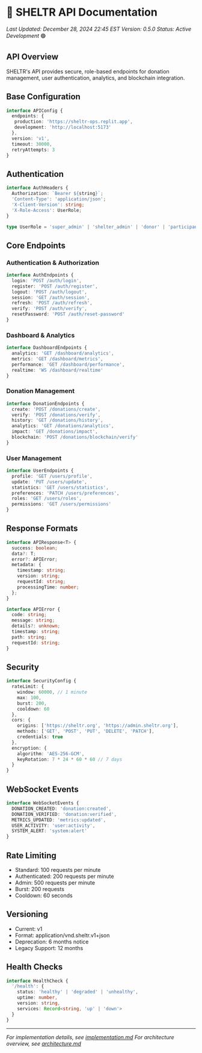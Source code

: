 # 🔌 SHELTR API Documentation
*Last Updated: December 28, 2024 22:45 EST*
*Version: 0.5.0*
*Status: Active Development* 🟢

## API Overview
SHELTR's API provides secure, role-based endpoints for donation management, user authentication, analytics, and blockchain integration.

## Base Configuration
```typescript
interface APIConfig {
  endpoints: {
   production: 'https://sheltr-ops.replit.app',
   development: 'http://localhost:5173'
  },
  version: 'v1',
  timeout: 30000,
  retryAttempts: 3
}
```

## Authentication
```typescript
interface AuthHeaders {
  Authorization: `Bearer ${string}`;
  'Content-Type': 'application/json';
  'X-Client-Version': string;
  'X-Role-Access': UserRole;
}

type UserRole = 'super_admin' | 'shelter_admin' | 'donor' | 'participant';
```

## Core Endpoints

### Authentication & Authorization
```typescript
interface AuthEndpoints {
  login: 'POST /auth/login',
  register: 'POST /auth/register',
  logout: 'POST /auth/logout',
  session: 'GET /auth/session',
  refresh: 'POST /auth/refresh',
  verify: 'POST /auth/verify',
  resetPassword: 'POST /auth/reset-password'
}
```

### Dashboard & Analytics
```typescript
interface DashboardEndpoints {
  analytics: 'GET /dashboard/analytics',
  metrics: 'GET /dashboard/metrics',
  performance: 'GET /dashboard/performance',
  realtime: 'WS /dashboard/realtime'
}
```

### Donation Management
```typescript
interface DonationEndpoints {
  create: 'POST /donations/create',
  verify: 'POST /donations/verify',
  history: 'GET /donations/history',
  analytics: 'GET /donations/analytics',
  impact: 'GET /donations/impact',
  blockchain: 'POST /donations/blockchain/verify'
}
```

### User Management
```typescript
interface UserEndpoints {
  profile: 'GET /users/profile',
  update: 'PUT /users/update',
  statistics: 'GET /users/statistics',
  preferences: 'PATCH /users/preferences',
  roles: 'GET /users/roles',
  permissions: 'GET /users/permissions'
}
```

## Response Formats
```typescript
interface APIResponse<T> {
  success: boolean;
  data?: T;
  error?: APIError;
  metadata: {
    timestamp: string;
    version: string;
    requestId: string;
    processingTime: number;
  };
}

interface APIError {
  code: string;
  message: string;
  details?: unknown;
  timestamp: string;
  path: string;
  requestId: string;
}
```

## Security
```typescript
interface SecurityConfig {
  rateLimit: {
    window: 60000, // 1 minute
    max: 100,
    burst: 200,
    cooldown: 60
  },
  cors: {
    origins: ['https://sheltr.org', 'https://admin.sheltr.org'],
    methods: ['GET', 'POST', 'PUT', 'DELETE', 'PATCH'],
    credentials: true
  },
  encryption: {
    algorithm: 'AES-256-GCM',
    keyRotation: 7 * 24 * 60 * 60 // 7 days
  }
}
```

## WebSocket Events
```typescript
interface WebSocketEvents {
  DONATION_CREATED: 'donation:created',
  DONATION_VERIFIED: 'donation:verified',
  METRICS_UPDATED: 'metrics:updated',
  USER_ACTIVITY: 'user:activity',
  SYSTEM_ALERT: 'system:alert'
}
```

## Rate Limiting
- Standard: 100 requests per minute
- Authenticated: 200 requests per minute
- Admin: 500 requests per minute
- Burst: 200 requests
- Cooldown: 60 seconds

## Versioning
- Current: v1
- Format: application/vnd.sheltr.v1+json
- Deprecation: 6 months notice
- Legacy Support: 12 months

## Health Checks
```typescript
interface HealthCheck {
  '/health': {
    status: 'healthy' | 'degraded' | 'unhealthy',
    uptime: number,
    version: string,
    services: Record<string, 'up' | 'down'>
  }
}
```

---
*For implementation details, see [implementation.md](./implementation.md)*
*For architecture overview, see [architecture.md](./architecture.md)*
